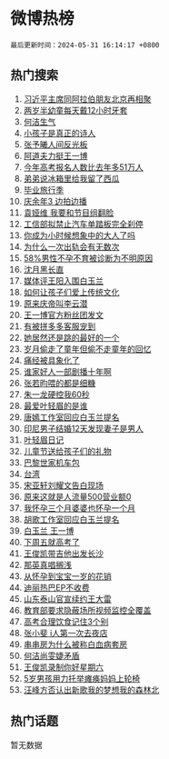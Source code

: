 # 微博热榜

`最后更新时间：2024-05-31 16:14:17 +0800`

## 热门搜索

1. [习近平主席同阿拉伯朋友北京再相聚](https://m.weibo.cn/search?containerid=100103type%3D1%26t%3D10%26q%3D%23%E4%B9%A0%E8%BF%91%E5%B9%B3%E4%B8%BB%E5%B8%AD%E5%90%8C%E9%98%BF%E6%8B%89%E4%BC%AF%E6%9C%8B%E5%8F%8B%E5%8C%97%E4%BA%AC%E5%86%8D%E7%9B%B8%E8%81%9A%23&stream_entry_id=51&isnewpage=1&extparam=seat%3D1%26dgr%3D0%26filter_type%3Drealtimehot%26stream_entry_id%3D51%26c_type%3D51%26pos%3D0%26q%3D%2523%25E4%25B9%25A0%25E8%25BF%2591%25E5%25B9%25B3%25E4%25B8%25BB%25E5%25B8%25AD%25E5%2590%258C%25E9%2598%25BF%25E6%258B%2589%25E4%25BC%25AF%25E6%259C%258B%25E5%258F%258B%25E5%258C%2597%25E4%25BA%25AC%25E5%2586%258D%25E7%259B%25B8%25E8%2581%259A%2523%26cate%3D10103%26display_time%3D1717143255%26pre_seqid%3D171714325586202735213)
1. [两岁半幼童每天戴12小时牙套](https://m.weibo.cn/search?containerid=100103type%3D1%26t%3D10%26q%3D%23%E4%B8%A4%E5%B2%81%E5%8D%8A%E5%B9%BC%E7%AB%A5%E6%AF%8F%E5%A4%A9%E6%88%B412%E5%B0%8F%E6%97%B6%E7%89%99%E5%A5%97%23&stream_entry_id=31&isnewpage=1&extparam=seat%3D1%26filter_type%3Drealtimehot%26c_type%3D31%26lcate%3D5001%26cate%3D5001%26band_rank%3D1%26q%3D%2523%25E4%25B8%25A4%25E5%25B2%2581%25E5%258D%258A%25E5%25B9%25BC%25E7%25AB%25A5%25E6%25AF%258F%25E5%25A4%25A9%25E6%2588%25B412%25E5%25B0%258F%25E6%2597%25B6%25E7%2589%2599%25E5%25A5%2597%2523%26stream_entry_id%3D31%26pos%3D0%26realpos%3D1%26dgr%3D0%26flag%3D2%26display_time%3D1717143255%26pre_seqid%3D171714325586202735213)
1. [何洁生气](https://m.weibo.cn/search?containerid=100103type%3D1%26t%3D10%26q%3D%E4%BD%95%E6%B4%81%E7%94%9F%E6%B0%94&stream_entry_id=31&isnewpage=1&extparam=seat%3D1%26filter_type%3Drealtimehot%26c_type%3D31%26lcate%3D5001%26cate%3D5001%26band_rank%3D2%26q%3D%25E4%25BD%2595%25E6%25B4%2581%25E7%2594%259F%25E6%25B0%2594%26stream_entry_id%3D31%26pos%3D1%26realpos%3D2%26dgr%3D0%26flag%3D2%26display_time%3D1717143255%26pre_seqid%3D171714325586202735213)
1. [小孩子是真正的诗人](https://m.weibo.cn/search?containerid=100103type%3D1%26t%3D10%26q%3D%23%E5%B0%8F%E5%AD%A9%E5%AD%90%E6%98%AF%E7%9C%9F%E6%AD%A3%E7%9A%84%E8%AF%97%E4%BA%BA%23&stream_entry_id=31&isnewpage=1&extparam=seat%3D1%26filter_type%3Drealtimehot%26c_type%3D31%26lcate%3D5001%26cate%3D5001%26band_rank%3D3%26q%3D%2523%25E5%25B0%258F%25E5%25AD%25A9%25E5%25AD%2590%25E6%2598%25AF%25E7%259C%259F%25E6%25AD%25A3%25E7%259A%2584%25E8%25AF%2597%25E4%25BA%25BA%2523%26stream_entry_id%3D31%26pos%3D2%26realpos%3D3%26dgr%3D0%26flag%3D1%26display_time%3D1717143255%26pre_seqid%3D171714325586202735213)
1. [张予曦人间反光板](https://m.weibo.cn/search?containerid=100103type%3D1%26t%3D10%26q%3D%23%E5%BC%A0%E4%BA%88%E6%9B%A6%E4%BA%BA%E9%97%B4%E5%8F%8D%E5%85%89%E6%9D%BF%23&stream_entry_id=31&isnewpage=1&extparam=seat%3D1%26is_ad_pos%3D1%26c_type%3D31%26lcate%3D5001%26cate%3D5001%26band_rank%3D4%26dgr%3D0%26q%3D%2523%25E5%25BC%25A0%25E4%25BA%2588%25E6%259B%25A6%25E4%25BA%25BA%25E9%2597%25B4%25E5%258F%258D%25E5%2585%2589%25E6%259D%25BF%2523%26stream_entry_id%3D31%26pos%3D3%26adid%3D240051%26filter_type%3Drealtimehot%26topic_ad%3D1%26display_time%3D1717143255%26pre_seqid%3D171714325586202735213)
1. [阿道夫力挺王一博](https://m.weibo.cn/search?containerid=100103type%3D1%26t%3D10%26q%3D%23%E9%98%BF%E9%81%93%E5%A4%AB%E5%8A%9B%E6%8C%BA%E7%8E%8B%E4%B8%80%E5%8D%9A%23&stream_entry_id=31&isnewpage=1&extparam=seat%3D1%26filter_type%3Drealtimehot%26c_type%3D31%26lcate%3D5001%26cate%3D5001%26band_rank%3D4%26q%3D%2523%25E9%2598%25BF%25E9%2581%2593%25E5%25A4%25AB%25E5%258A%259B%25E6%258C%25BA%25E7%258E%258B%25E4%25B8%2580%25E5%258D%259A%2523%26stream_entry_id%3D31%26pos%3D4%26realpos%3D4%26dgr%3D0%26flag%3D2%26display_time%3D1717143255%26pre_seqid%3D171714325586202735213)
1. [今年高考报名人数比去年多51万人](https://m.weibo.cn/search?containerid=100103type%3D1%26t%3D10%26q%3D%23%E4%BB%8A%E5%B9%B4%E9%AB%98%E8%80%83%E6%8A%A5%E5%90%8D%E4%BA%BA%E6%95%B0%E6%AF%94%E5%8E%BB%E5%B9%B4%E5%A4%9A51%E4%B8%87%E4%BA%BA%23&stream_entry_id=31&isnewpage=1&extparam=seat%3D1%26filter_type%3Drealtimehot%26c_type%3D31%26lcate%3D5001%26cate%3D5001%26band_rank%3D5%26q%3D%2523%25E4%25BB%258A%25E5%25B9%25B4%25E9%25AB%2598%25E8%2580%2583%25E6%258A%25A5%25E5%2590%258D%25E4%25BA%25BA%25E6%2595%25B0%25E6%25AF%2594%25E5%258E%25BB%25E5%25B9%25B4%25E5%25A4%259A51%25E4%25B8%2587%25E4%25BA%25BA%2523%26stream_entry_id%3D31%26pos%3D5%26realpos%3D5%26dgr%3D0%26flag%3D0%26display_time%3D1717143255%26pre_seqid%3D171714325586202735213)
1. [弟弟说冰箱里给我留了西瓜](https://m.weibo.cn/search?containerid=100103type%3D1%26t%3D10%26q%3D%E5%BC%9F%E5%BC%9F%E8%AF%B4%E5%86%B0%E7%AE%B1%E9%87%8C%E7%BB%99%E6%88%91%E7%95%99%E4%BA%86%E8%A5%BF%E7%93%9C&stream_entry_id=31&isnewpage=1&extparam=seat%3D1%26filter_type%3Drealtimehot%26c_type%3D31%26lcate%3D5001%26cate%3D5001%26band_rank%3D6%26q%3D%25E5%25BC%259F%25E5%25BC%259F%25E8%25AF%25B4%25E5%2586%25B0%25E7%25AE%25B1%25E9%2587%258C%25E7%25BB%2599%25E6%2588%2591%25E7%2595%2599%25E4%25BA%2586%25E8%25A5%25BF%25E7%2593%259C%26stream_entry_id%3D31%26pos%3D6%26realpos%3D6%26dgr%3D0%26flag%3D2%26display_time%3D1717143255%26pre_seqid%3D171714325586202735213)
1. [毕业旅行季](https://m.weibo.cn/search?containerid=100103type%3D1%26t%3D10%26q%3D%23%E6%AF%95%E4%B8%9A%E6%97%85%E8%A1%8C%E5%AD%A3%23&stream_entry_id=31&isnewpage=1&extparam=seat%3D1%26is_ad_pos%3D1%26c_type%3D31%26lcate%3D5001%26cate%3D5001%26dgr%3D0%26q%3D%2523%25E6%25AF%2595%25E4%25B8%259A%25E6%2597%2585%25E8%25A1%258C%25E5%25AD%25A3%2523%26stream_entry_id%3D31%26pos%3D7%26adid%3D240082%26filter_type%3Drealtimehot%26band_rank%3D7%26display_time%3D1717143255%26pre_seqid%3D171714325586202735213)
1. [庆余年3 边拍边播](https://m.weibo.cn/search?containerid=100103type%3D1%26t%3D10%26q%3D%E5%BA%86%E4%BD%99%E5%B9%B43+%E8%BE%B9%E6%8B%8D%E8%BE%B9%E6%92%AD&stream_entry_id=31&isnewpage=1&extparam=seat%3D1%26filter_type%3Drealtimehot%26c_type%3D31%26lcate%3D5001%26cate%3D5001%26band_rank%3D7%26q%3D%25E5%25BA%2586%25E4%25BD%2599%25E5%25B9%25B43%2520%25E8%25BE%25B9%25E6%258B%258D%25E8%25BE%25B9%25E6%2592%25AD%26stream_entry_id%3D31%26pos%3D8%26realpos%3D7%26dgr%3D0%26flag%3D2%26display_time%3D1717143255%26pre_seqid%3D171714325586202735213)
1. [袁娅维 我要和节目组翻脸](https://m.weibo.cn/search?containerid=100103type%3D1%26t%3D10%26q%3D%E8%A2%81%E5%A8%85%E7%BB%B4+%E6%88%91%E8%A6%81%E5%92%8C%E8%8A%82%E7%9B%AE%E7%BB%84%E7%BF%BB%E8%84%B8&stream_entry_id=31&isnewpage=1&extparam=seat%3D1%26filter_type%3Drealtimehot%26c_type%3D31%26lcate%3D5001%26cate%3D5001%26band_rank%3D8%26q%3D%25E8%25A2%2581%25E5%25A8%2585%25E7%25BB%25B4%2520%25E6%2588%2591%25E8%25A6%2581%25E5%2592%258C%25E8%258A%2582%25E7%259B%25AE%25E7%25BB%2584%25E7%25BF%25BB%25E8%2584%25B8%26stream_entry_id%3D31%26pos%3D9%26realpos%3D8%26dgr%3D0%26flag%3D1%26display_time%3D1717143255%26pre_seqid%3D171714325586202735213)
1. [工信部拟禁止汽车单踏板完全刹停](https://m.weibo.cn/search?containerid=100103type%3D1%26t%3D10%26q%3D%23%E5%B7%A5%E4%BF%A1%E9%83%A8%E6%8B%9F%E7%A6%81%E6%AD%A2%E6%B1%BD%E8%BD%A6%E5%8D%95%E8%B8%8F%E6%9D%BF%E5%AE%8C%E5%85%A8%E5%88%B9%E5%81%9C%23&stream_entry_id=31&isnewpage=1&extparam=seat%3D1%26filter_type%3Drealtimehot%26c_type%3D31%26lcate%3D5001%26cate%3D5001%26band_rank%3D9%26q%3D%2523%25E5%25B7%25A5%25E4%25BF%25A1%25E9%2583%25A8%25E6%258B%259F%25E7%25A6%2581%25E6%25AD%25A2%25E6%25B1%25BD%25E8%25BD%25A6%25E5%258D%2595%25E8%25B8%258F%25E6%259D%25BF%25E5%25AE%258C%25E5%2585%25A8%25E5%2588%25B9%25E5%2581%259C%2523%26stream_entry_id%3D31%26pos%3D10%26realpos%3D9%26dgr%3D0%26flag%3D0%26display_time%3D1717143255%26pre_seqid%3D171714325586202735213)
1. [你成为小时候想象中的大人了吗](https://m.weibo.cn/search?containerid=100103type%3D1%26t%3D10%26q%3D%23%E4%BD%A0%E6%88%90%E4%B8%BA%E5%B0%8F%E6%97%B6%E5%80%99%E6%83%B3%E8%B1%A1%E4%B8%AD%E7%9A%84%E5%A4%A7%E4%BA%BA%E4%BA%86%E5%90%97%23&stream_entry_id=31&isnewpage=1&extparam=seat%3D1%26filter_type%3Drealtimehot%26c_type%3D31%26lcate%3D5001%26cate%3D5001%26band_rank%3D10%26q%3D%2523%25E4%25BD%25A0%25E6%2588%2590%25E4%25B8%25BA%25E5%25B0%258F%25E6%2597%25B6%25E5%2580%2599%25E6%2583%25B3%25E8%25B1%25A1%25E4%25B8%25AD%25E7%259A%2584%25E5%25A4%25A7%25E4%25BA%25BA%25E4%25BA%2586%25E5%2590%2597%2523%26stream_entry_id%3D31%26pos%3D11%26realpos%3D10%26dgr%3D0%26flag%3D32768%26display_time%3D1717143255%26pre_seqid%3D171714325586202735213)
1. [为什么一次出轨会有无数次](https://m.weibo.cn/search?containerid=100103type%3D1%26t%3D10%26q%3D%E4%B8%BA%E4%BB%80%E4%B9%88%E4%B8%80%E6%AC%A1%E5%87%BA%E8%BD%A8%E4%BC%9A%E6%9C%89%E6%97%A0%E6%95%B0%E6%AC%A1&stream_entry_id=31&isnewpage=1&extparam=seat%3D1%26filter_type%3Drealtimehot%26c_type%3D31%26lcate%3D5001%26cate%3D5001%26band_rank%3D11%26q%3D%25E4%25B8%25BA%25E4%25BB%2580%25E4%25B9%2588%25E4%25B8%2580%25E6%25AC%25A1%25E5%2587%25BA%25E8%25BD%25A8%25E4%25BC%259A%25E6%259C%2589%25E6%2597%25A0%25E6%2595%25B0%25E6%25AC%25A1%26stream_entry_id%3D31%26pos%3D12%26realpos%3D11%26dgr%3D0%26flag%3D2%26display_time%3D1717143255%26pre_seqid%3D171714325586202735213)
1. [58%男性不孕不育被诊断为不明原因](https://m.weibo.cn/search?containerid=100103type%3D1%26t%3D10%26q%3D%2358%25%E7%94%B7%E6%80%A7%E4%B8%8D%E5%AD%95%E4%B8%8D%E8%82%B2%E8%A2%AB%E8%AF%8A%E6%96%AD%E4%B8%BA%E4%B8%8D%E6%98%8E%E5%8E%9F%E5%9B%A0%23&stream_entry_id=31&isnewpage=1&extparam=seat%3D1%26filter_type%3Drealtimehot%26c_type%3D31%26lcate%3D5001%26cate%3D5001%26band_rank%3D12%26q%3D%252358%2525%25E7%2594%25B7%25E6%2580%25A7%25E4%25B8%258D%25E5%25AD%2595%25E4%25B8%258D%25E8%2582%25B2%25E8%25A2%25AB%25E8%25AF%258A%25E6%2596%25AD%25E4%25B8%25BA%25E4%25B8%258D%25E6%2598%258E%25E5%258E%259F%25E5%259B%25A0%2523%26stream_entry_id%3D31%26pos%3D13%26realpos%3D12%26dgr%3D0%26flag%3D2%26display_time%3D1717143255%26pre_seqid%3D171714325586202735213)
1. [沈月黑长直](https://m.weibo.cn/search?containerid=100103type%3D1%26t%3D10%26q%3D%23%E6%B2%88%E6%9C%88%E9%BB%91%E9%95%BF%E7%9B%B4%23&stream_entry_id=31&isnewpage=1&extparam=seat%3D1%26filter_type%3Drealtimehot%26c_type%3D31%26lcate%3D5001%26cate%3D5001%26band_rank%3D13%26q%3D%2523%25E6%25B2%2588%25E6%259C%2588%25E9%25BB%2591%25E9%2595%25BF%25E7%259B%25B4%2523%26stream_entry_id%3D31%26pos%3D14%26realpos%3D13%26dgr%3D0%26flag%3D1%26display_time%3D1717143255%26pre_seqid%3D171714325586202735213)
1. [媒体评王阳入围白玉兰](https://m.weibo.cn/search?containerid=100103type%3D1%26t%3D10%26q%3D%23%E5%AA%92%E4%BD%93%E8%AF%84%E7%8E%8B%E9%98%B3%E5%85%A5%E5%9B%B4%E7%99%BD%E7%8E%89%E5%85%B0%23&stream_entry_id=31&isnewpage=1&extparam=seat%3D1%26filter_type%3Drealtimehot%26c_type%3D31%26lcate%3D5001%26cate%3D5001%26band_rank%3D14%26q%3D%2523%25E5%25AA%2592%25E4%25BD%2593%25E8%25AF%2584%25E7%258E%258B%25E9%2598%25B3%25E5%2585%25A5%25E5%259B%25B4%25E7%2599%25BD%25E7%258E%2589%25E5%2585%25B0%2523%26stream_entry_id%3D31%26pos%3D15%26realpos%3D14%26dgr%3D0%26flag%3D0%26display_time%3D1717143255%26pre_seqid%3D171714325586202735213)
1. [如何让孩子们爱上传统文化](https://m.weibo.cn/search?containerid=100103type%3D1%26t%3D10%26q%3D%23%E5%A6%82%E4%BD%95%E8%AE%A9%E5%AD%A9%E5%AD%90%E4%BB%AC%E7%88%B1%E4%B8%8A%E4%BC%A0%E7%BB%9F%E6%96%87%E5%8C%96%23&stream_entry_id=31&isnewpage=1&extparam=seat%3D1%26filter_type%3Drealtimehot%26c_type%3D31%26lcate%3D5001%26cate%3D5001%26band_rank%3D15%26realpos%3D15%26q%3D%2523%25E5%25A6%2582%25E4%25BD%2595%25E8%25AE%25A9%25E5%25AD%25A9%25E5%25AD%2590%25E4%25BB%25AC%25E7%2588%25B1%25E4%25B8%258A%25E4%25BC%25A0%25E7%25BB%259F%25E6%2596%2587%25E5%258C%2596%2523%26stream_entry_id%3D31%26pos%3D16%26adid%3D240222%26dgr%3D0%26flag%3D0%26display_time%3D1717143255%26pre_seqid%3D171714325586202735213)
1. [原来庆帝叫李云潜](https://m.weibo.cn/search?containerid=100103type%3D1%26t%3D10%26q%3D%23%E5%8E%9F%E6%9D%A5%E5%BA%86%E5%B8%9D%E5%8F%AB%E6%9D%8E%E4%BA%91%E6%BD%9C%23&stream_entry_id=31&isnewpage=1&extparam=seat%3D1%26filter_type%3Drealtimehot%26c_type%3D31%26lcate%3D5001%26cate%3D5001%26band_rank%3D16%26q%3D%2523%25E5%258E%259F%25E6%259D%25A5%25E5%25BA%2586%25E5%25B8%259D%25E5%258F%25AB%25E6%259D%258E%25E4%25BA%2591%25E6%25BD%259C%2523%26stream_entry_id%3D31%26pos%3D17%26realpos%3D16%26dgr%3D0%26flag%3D0%26display_time%3D1717143255%26pre_seqid%3D171714325586202735213)
1. [王一博官方粉丝团发文](https://m.weibo.cn/search?containerid=100103type%3D1%26t%3D10%26q%3D%23%E7%8E%8B%E4%B8%80%E5%8D%9A%E5%AE%98%E6%96%B9%E7%B2%89%E4%B8%9D%E5%9B%A2%E5%8F%91%E6%96%87%23&stream_entry_id=31&isnewpage=1&extparam=seat%3D1%26filter_type%3Drealtimehot%26c_type%3D31%26lcate%3D5001%26cate%3D5001%26band_rank%3D17%26q%3D%2523%25E7%258E%258B%25E4%25B8%2580%25E5%258D%259A%25E5%25AE%2598%25E6%2596%25B9%25E7%25B2%2589%25E4%25B8%259D%25E5%259B%25A2%25E5%258F%2591%25E6%2596%2587%2523%26stream_entry_id%3D31%26pos%3D18%26realpos%3D17%26dgr%3D0%26flag%3D0%26display_time%3D1717143255%26pre_seqid%3D171714325586202735213)
1. [有被拼多多客服宠到](https://m.weibo.cn/search?containerid=100103type%3D1%26t%3D10%26q%3D%23%E6%9C%89%E8%A2%AB%E6%8B%BC%E5%A4%9A%E5%A4%9A%E5%AE%A2%E6%9C%8D%E5%AE%A0%E5%88%B0%23&stream_entry_id=31&isnewpage=1&extparam=seat%3D1%26filter_type%3Drealtimehot%26c_type%3D31%26lcate%3D5001%26cate%3D5001%26band_rank%3D18%26realpos%3D18%26q%3D%2523%25E6%259C%2589%25E8%25A2%25AB%25E6%258B%25BC%25E5%25A4%259A%25E5%25A4%259A%25E5%25AE%25A2%25E6%259C%258D%25E5%25AE%25A0%25E5%2588%25B0%2523%26stream_entry_id%3D31%26pos%3D19%26adid%3D240125%26dgr%3D0%26flag%3D0%26display_time%3D1717143255%26pre_seqid%3D171714325586202735213)
1. [她居然还是跳的最好的一个](https://m.weibo.cn/search?containerid=100103type%3D1%26t%3D10%26q%3D%23%E5%A5%B9%E5%B1%85%E7%84%B6%E8%BF%98%E6%98%AF%E8%B7%B3%E7%9A%84%E6%9C%80%E5%A5%BD%E7%9A%84%E4%B8%80%E4%B8%AA%23&stream_entry_id=31&isnewpage=1&extparam=seat%3D1%26filter_type%3Drealtimehot%26c_type%3D31%26lcate%3D5001%26cate%3D5001%26band_rank%3D19%26q%3D%2523%25E5%25A5%25B9%25E5%25B1%2585%25E7%2584%25B6%25E8%25BF%2598%25E6%2598%25AF%25E8%25B7%25B3%25E7%259A%2584%25E6%259C%2580%25E5%25A5%25BD%25E7%259A%2584%25E4%25B8%2580%25E4%25B8%25AA%2523%26stream_entry_id%3D31%26pos%3D20%26realpos%3D19%26dgr%3D0%26flag%3D0%26display_time%3D1717143255%26pre_seqid%3D171714325586202735213)
1. [岁月偷走了童年但偷不走童年的回忆](https://m.weibo.cn/search?containerid=100103type%3D1%26t%3D10%26q%3D%23%E5%B2%81%E6%9C%88%E5%81%B7%E8%B5%B0%E4%BA%86%E7%AB%A5%E5%B9%B4%E4%BD%86%E5%81%B7%E4%B8%8D%E8%B5%B0%E7%AB%A5%E5%B9%B4%E7%9A%84%E5%9B%9E%E5%BF%86%23&stream_entry_id=31&isnewpage=1&extparam=seat%3D1%26filter_type%3Drealtimehot%26c_type%3D31%26lcate%3D5001%26cate%3D5001%26band_rank%3D20%26q%3D%2523%25E5%25B2%2581%25E6%259C%2588%25E5%2581%25B7%25E8%25B5%25B0%25E4%25BA%2586%25E7%25AB%25A5%25E5%25B9%25B4%25E4%25BD%2586%25E5%2581%25B7%25E4%25B8%258D%25E8%25B5%25B0%25E7%25AB%25A5%25E5%25B9%25B4%25E7%259A%2584%25E5%259B%259E%25E5%25BF%2586%2523%26stream_entry_id%3D31%26pos%3D21%26realpos%3D20%26dgr%3D0%26flag%3D0%26display_time%3D1717143255%26pre_seqid%3D171714325586202735213)
1. [痛经被具象化了](https://m.weibo.cn/search?containerid=100103type%3D1%26t%3D10%26q%3D%E7%97%9B%E7%BB%8F%E8%A2%AB%E5%85%B7%E8%B1%A1%E5%8C%96%E4%BA%86&stream_entry_id=31&isnewpage=1&extparam=seat%3D1%26filter_type%3Drealtimehot%26c_type%3D31%26lcate%3D5001%26cate%3D5001%26band_rank%3D21%26q%3D%25E7%2597%259B%25E7%25BB%258F%25E8%25A2%25AB%25E5%2585%25B7%25E8%25B1%25A1%25E5%258C%2596%25E4%25BA%2586%26stream_entry_id%3D31%26pos%3D22%26realpos%3D21%26dgr%3D0%26flag%3D0%26display_time%3D1717143255%26pre_seqid%3D171714325586202735213)
1. [谁家好人一部剧播十年啊](https://m.weibo.cn/search?containerid=100103type%3D1%26t%3D10%26q%3D%23%E8%B0%81%E5%AE%B6%E5%A5%BD%E4%BA%BA%E4%B8%80%E9%83%A8%E5%89%A7%E6%92%AD%E5%8D%81%E5%B9%B4%E5%95%8A%23&stream_entry_id=31&isnewpage=1&extparam=seat%3D1%26filter_type%3Drealtimehot%26c_type%3D31%26lcate%3D5001%26cate%3D5001%26band_rank%3D22%26q%3D%2523%25E8%25B0%2581%25E5%25AE%25B6%25E5%25A5%25BD%25E4%25BA%25BA%25E4%25B8%2580%25E9%2583%25A8%25E5%2589%25A7%25E6%2592%25AD%25E5%258D%2581%25E5%25B9%25B4%25E5%2595%258A%2523%26stream_entry_id%3D31%26pos%3D23%26realpos%3D22%26dgr%3D0%26flag%3D1%26display_time%3D1717143255%26pre_seqid%3D171714325586202735213)
1. [张若昀喂的都是细糠](https://m.weibo.cn/search?containerid=100103type%3D1%26t%3D10%26q%3D%23%E5%BC%A0%E8%8B%A5%E6%98%80%E5%96%82%E7%9A%84%E9%83%BD%E6%98%AF%E7%BB%86%E7%B3%A0%23&stream_entry_id=31&isnewpage=1&extparam=seat%3D1%26filter_type%3Drealtimehot%26c_type%3D31%26lcate%3D5001%26cate%3D5001%26band_rank%3D23%26q%3D%2523%25E5%25BC%25A0%25E8%258B%25A5%25E6%2598%2580%25E5%2596%2582%25E7%259A%2584%25E9%2583%25BD%25E6%2598%25AF%25E7%25BB%2586%25E7%25B3%25A0%2523%26stream_entry_id%3D31%26pos%3D24%26realpos%3D23%26dgr%3D0%26flag%3D1%26display_time%3D1717143255%26pre_seqid%3D171714325586202735213)
1. [朱一龙硬控我60秒](https://m.weibo.cn/search?containerid=100103type%3D1%26t%3D10%26q%3D%23%E6%9C%B1%E4%B8%80%E9%BE%99%E7%A1%AC%E6%8E%A7%E6%88%9160%E7%A7%92%23&stream_entry_id=31&isnewpage=1&extparam=seat%3D1%26filter_type%3Drealtimehot%26c_type%3D31%26lcate%3D5001%26cate%3D5001%26band_rank%3D24%26realpos%3D24%26q%3D%2523%25E6%259C%25B1%25E4%25B8%2580%25E9%25BE%2599%25E7%25A1%25AC%25E6%258E%25A7%25E6%2588%259160%25E7%25A7%2592%2523%26stream_entry_id%3D31%26pos%3D25%26adid%3D239988%26dgr%3D0%26flag%3D0%26display_time%3D1717143255%26pre_seqid%3D171714325586202735213)
1. [最爱叶轻眉的是谁](https://m.weibo.cn/search?containerid=100103type%3D1%26t%3D10%26q%3D%23%E6%9C%80%E7%88%B1%E5%8F%B6%E8%BD%BB%E7%9C%89%E7%9A%84%E6%98%AF%E8%B0%81%23&stream_entry_id=31&isnewpage=1&extparam=seat%3D1%26filter_type%3Drealtimehot%26c_type%3D31%26lcate%3D5001%26cate%3D5001%26band_rank%3D25%26q%3D%2523%25E6%259C%2580%25E7%2588%25B1%25E5%258F%25B6%25E8%25BD%25BB%25E7%259C%2589%25E7%259A%2584%25E6%2598%25AF%25E8%25B0%2581%2523%26stream_entry_id%3D31%26pos%3D26%26realpos%3D25%26dgr%3D0%26flag%3D1%26display_time%3D1717143255%26pre_seqid%3D171714325586202735213)
1. [唐嫣工作室回应白玉兰提名](https://m.weibo.cn/search?containerid=100103type%3D1%26t%3D10%26q%3D%23%E5%94%90%E5%AB%A3%E5%B7%A5%E4%BD%9C%E5%AE%A4%E5%9B%9E%E5%BA%94%E7%99%BD%E7%8E%89%E5%85%B0%E6%8F%90%E5%90%8D%23&stream_entry_id=31&isnewpage=1&extparam=seat%3D1%26filter_type%3Drealtimehot%26c_type%3D31%26lcate%3D5001%26cate%3D5001%26band_rank%3D26%26q%3D%2523%25E5%2594%2590%25E5%25AB%25A3%25E5%25B7%25A5%25E4%25BD%259C%25E5%25AE%25A4%25E5%259B%259E%25E5%25BA%2594%25E7%2599%25BD%25E7%258E%2589%25E5%2585%25B0%25E6%258F%2590%25E5%2590%258D%2523%26stream_entry_id%3D31%26pos%3D27%26realpos%3D26%26dgr%3D0%26flag%3D0%26display_time%3D1717143255%26pre_seqid%3D171714325586202735213)
1. [印尼男子结婚12天发现妻子是男人](https://m.weibo.cn/search?containerid=100103type%3D1%26t%3D10%26q%3D%23%E5%8D%B0%E5%B0%BC%E7%94%B7%E5%AD%90%E7%BB%93%E5%A9%9A12%E5%A4%A9%E5%8F%91%E7%8E%B0%E5%A6%BB%E5%AD%90%E6%98%AF%E7%94%B7%E4%BA%BA%23&stream_entry_id=31&isnewpage=1&extparam=seat%3D1%26filter_type%3Drealtimehot%26c_type%3D31%26lcate%3D5001%26cate%3D5001%26band_rank%3D27%26q%3D%2523%25E5%258D%25B0%25E5%25B0%25BC%25E7%2594%25B7%25E5%25AD%2590%25E7%25BB%2593%25E5%25A9%259A12%25E5%25A4%25A9%25E5%258F%2591%25E7%258E%25B0%25E5%25A6%25BB%25E5%25AD%2590%25E6%2598%25AF%25E7%2594%25B7%25E4%25BA%25BA%2523%26stream_entry_id%3D31%26pos%3D28%26realpos%3D27%26dgr%3D0%26flag%3D0%26display_time%3D1717143255%26pre_seqid%3D171714325586202735213)
1. [叶轻眉日记](https://m.weibo.cn/search?containerid=100103type%3D1%26t%3D10%26q%3D%E5%8F%B6%E8%BD%BB%E7%9C%89%E6%97%A5%E8%AE%B0&stream_entry_id=31&isnewpage=1&extparam=seat%3D1%26filter_type%3Drealtimehot%26c_type%3D31%26lcate%3D5001%26cate%3D5001%26band_rank%3D28%26q%3D%25E5%258F%25B6%25E8%25BD%25BB%25E7%259C%2589%25E6%2597%25A5%25E8%25AE%25B0%26stream_entry_id%3D31%26pos%3D29%26realpos%3D28%26dgr%3D0%26flag%3D1%26display_time%3D1717143255%26pre_seqid%3D171714325586202735213)
1. [儿童节送给孩子们的礼物](https://m.weibo.cn/search?containerid=100103type%3D1%26t%3D10%26q%3D%23%E5%84%BF%E7%AB%A5%E8%8A%82%E9%80%81%E7%BB%99%E5%AD%A9%E5%AD%90%E4%BB%AC%E7%9A%84%E7%A4%BC%E7%89%A9%23&stream_entry_id=31&isnewpage=1&extparam=seat%3D1%26filter_type%3Drealtimehot%26c_type%3D31%26lcate%3D5001%26cate%3D5001%26band_rank%3D29%26realpos%3D29%26q%3D%2523%25E5%2584%25BF%25E7%25AB%25A5%25E8%258A%2582%25E9%2580%2581%25E7%25BB%2599%25E5%25AD%25A9%25E5%25AD%2590%25E4%25BB%25AC%25E7%259A%2584%25E7%25A4%25BC%25E7%2589%25A9%2523%26stream_entry_id%3D31%26pos%3D30%26adid%3D240197%26dgr%3D0%26flag%3D0%26display_time%3D1717143255%26pre_seqid%3D171714325586202735213)
1. [巴黎世家机车包](https://m.weibo.cn/search?containerid=100103type%3D1%26t%3D10%26q%3D%23%E5%B7%B4%E9%BB%8E%E4%B8%96%E5%AE%B6%E6%9C%BA%E8%BD%A6%E5%8C%85%23&stream_entry_id=31&isnewpage=1&extparam=seat%3D1%26filter_type%3Drealtimehot%26c_type%3D31%26lcate%3D5001%26cate%3D5001%26band_rank%3D30%26realpos%3D30%26q%3D%2523%25E5%25B7%25B4%25E9%25BB%258E%25E4%25B8%2596%25E5%25AE%25B6%25E6%259C%25BA%25E8%25BD%25A6%25E5%258C%2585%2523%26stream_entry_id%3D31%26pos%3D31%26adid%3D236541%26dgr%3D0%26flag%3D0%26display_time%3D1717143255%26pre_seqid%3D171714325586202735213)
1. [台湾](https://m.weibo.cn/search?containerid=100103type%3D1%26t%3D10%26q%3D%E5%8F%B0%E6%B9%BE&stream_entry_id=31&isnewpage=1&extparam=seat%3D1%26filter_type%3Drealtimehot%26c_type%3D31%26lcate%3D5001%26cate%3D5001%26band_rank%3D31%26q%3D%25E5%258F%25B0%25E6%25B9%25BE%26stream_entry_id%3D31%26pos%3D32%26realpos%3D31%26dgr%3D0%26flag%3D0%26display_time%3D1717143255%26pre_seqid%3D171714325586202735213)
1. [宋亚轩刘耀文告白现场](https://m.weibo.cn/search?containerid=100103type%3D1%26t%3D10%26q%3D%23%E5%AE%8B%E4%BA%9A%E8%BD%A9%E5%88%98%E8%80%80%E6%96%87%E5%91%8A%E7%99%BD%E7%8E%B0%E5%9C%BA%23&stream_entry_id=31&isnewpage=1&extparam=seat%3D1%26filter_type%3Drealtimehot%26c_type%3D31%26lcate%3D5001%26cate%3D5001%26band_rank%3D32%26q%3D%2523%25E5%25AE%258B%25E4%25BA%259A%25E8%25BD%25A9%25E5%2588%2598%25E8%2580%2580%25E6%2596%2587%25E5%2591%258A%25E7%2599%25BD%25E7%258E%25B0%25E5%259C%25BA%2523%26stream_entry_id%3D31%26pos%3D33%26realpos%3D32%26dgr%3D0%26flag%3D1%26display_time%3D1717143255%26pre_seqid%3D171714325586202735213)
1. [原来这就是人流量500营业额0](https://m.weibo.cn/search?containerid=100103type%3D1%26t%3D10%26q%3D%23%E5%8E%9F%E6%9D%A5%E8%BF%99%E5%B0%B1%E6%98%AF%E4%BA%BA%E6%B5%81%E9%87%8F500%E8%90%A5%E4%B8%9A%E9%A2%9D0%23&stream_entry_id=31&isnewpage=1&extparam=seat%3D1%26filter_type%3Drealtimehot%26c_type%3D31%26lcate%3D5001%26cate%3D5001%26band_rank%3D33%26q%3D%2523%25E5%258E%259F%25E6%259D%25A5%25E8%25BF%2599%25E5%25B0%25B1%25E6%2598%25AF%25E4%25BA%25BA%25E6%25B5%2581%25E9%2587%258F500%25E8%2590%25A5%25E4%25B8%259A%25E9%25A2%259D0%2523%26stream_entry_id%3D31%26pos%3D34%26realpos%3D33%26dgr%3D0%26flag%3D32768%26display_time%3D1717143255%26pre_seqid%3D171714325586202735213)
1. [我怀孕三个月婆婆也怀孕一个月](https://m.weibo.cn/search?containerid=100103type%3D1%26t%3D10%26q%3D%23%E6%88%91%E6%80%80%E5%AD%95%E4%B8%89%E4%B8%AA%E6%9C%88%E5%A9%86%E5%A9%86%E4%B9%9F%E6%80%80%E5%AD%95%E4%B8%80%E4%B8%AA%E6%9C%88%23&stream_entry_id=31&isnewpage=1&extparam=seat%3D1%26filter_type%3Drealtimehot%26c_type%3D31%26lcate%3D5001%26cate%3D5001%26band_rank%3D34%26q%3D%2523%25E6%2588%2591%25E6%2580%2580%25E5%25AD%2595%25E4%25B8%2589%25E4%25B8%25AA%25E6%259C%2588%25E5%25A9%2586%25E5%25A9%2586%25E4%25B9%259F%25E6%2580%2580%25E5%25AD%2595%25E4%25B8%2580%25E4%25B8%25AA%25E6%259C%2588%2523%26stream_entry_id%3D31%26pos%3D35%26realpos%3D34%26dgr%3D0%26flag%3D0%26display_time%3D1717143255%26pre_seqid%3D171714325586202735213)
1. [胡歌工作室回应白玉兰提名](https://m.weibo.cn/search?containerid=100103type%3D1%26t%3D10%26q%3D%23%E8%83%A1%E6%AD%8C%E5%B7%A5%E4%BD%9C%E5%AE%A4%E5%9B%9E%E5%BA%94%E7%99%BD%E7%8E%89%E5%85%B0%E6%8F%90%E5%90%8D%23&stream_entry_id=31&isnewpage=1&extparam=seat%3D1%26filter_type%3Drealtimehot%26c_type%3D31%26lcate%3D5001%26cate%3D5001%26band_rank%3D35%26q%3D%2523%25E8%2583%25A1%25E6%25AD%258C%25E5%25B7%25A5%25E4%25BD%259C%25E5%25AE%25A4%25E5%259B%259E%25E5%25BA%2594%25E7%2599%25BD%25E7%258E%2589%25E5%2585%25B0%25E6%258F%2590%25E5%2590%258D%2523%26stream_entry_id%3D31%26pos%3D36%26realpos%3D35%26dgr%3D0%26flag%3D1%26display_time%3D1717143255%26pre_seqid%3D171714325586202735213)
1. [白玉兰 王一博](https://m.weibo.cn/search?containerid=100103type%3D1%26t%3D10%26q%3D%E7%99%BD%E7%8E%89%E5%85%B0+%E7%8E%8B%E4%B8%80%E5%8D%9A&stream_entry_id=31&isnewpage=1&extparam=seat%3D1%26filter_type%3Drealtimehot%26c_type%3D31%26lcate%3D5001%26cate%3D5001%26band_rank%3D36%26q%3D%25E7%2599%25BD%25E7%258E%2589%25E5%2585%25B0%2520%25E7%258E%258B%25E4%25B8%2580%25E5%258D%259A%26stream_entry_id%3D31%26pos%3D37%26realpos%3D36%26dgr%3D0%26flag%3D0%26display_time%3D1717143255%26pre_seqid%3D171714325586202735213)
1. [下周五就高考了](https://m.weibo.cn/search?containerid=100103type%3D1%26t%3D10%26q%3D%23%E4%B8%8B%E5%91%A8%E4%BA%94%E5%B0%B1%E9%AB%98%E8%80%83%E4%BA%86%23&stream_entry_id=31&isnewpage=1&extparam=seat%3D1%26filter_type%3Drealtimehot%26c_type%3D31%26lcate%3D5001%26cate%3D5001%26band_rank%3D37%26q%3D%2523%25E4%25B8%258B%25E5%2591%25A8%25E4%25BA%2594%25E5%25B0%25B1%25E9%25AB%2598%25E8%2580%2583%25E4%25BA%2586%2523%26stream_entry_id%3D31%26pos%3D38%26realpos%3D37%26dgr%3D0%26flag%3D0%26display_time%3D1717143255%26pre_seqid%3D171714325586202735213)
1. [王俊凯带吉他出发长沙](https://m.weibo.cn/search?containerid=100103type%3D1%26t%3D10%26q%3D%23%E7%8E%8B%E4%BF%8A%E5%87%AF%E5%B8%A6%E5%90%89%E4%BB%96%E5%87%BA%E5%8F%91%E9%95%BF%E6%B2%99%23&stream_entry_id=31&isnewpage=1&extparam=seat%3D1%26filter_type%3Drealtimehot%26c_type%3D31%26lcate%3D5001%26cate%3D5001%26band_rank%3D38%26q%3D%2523%25E7%258E%258B%25E4%25BF%258A%25E5%2587%25AF%25E5%25B8%25A6%25E5%2590%2589%25E4%25BB%2596%25E5%2587%25BA%25E5%258F%2591%25E9%2595%25BF%25E6%25B2%2599%2523%26stream_entry_id%3D31%26pos%3D39%26realpos%3D38%26dgr%3D0%26flag%3D1%26display_time%3D1717143255%26pre_seqid%3D171714325586202735213)
1. [那英真唱搁浅](https://m.weibo.cn/search?containerid=100103type%3D1%26t%3D10%26q%3D%23%E9%82%A3%E8%8B%B1%E7%9C%9F%E5%94%B1%E6%90%81%E6%B5%85%23&stream_entry_id=31&isnewpage=1&extparam=seat%3D1%26filter_type%3Drealtimehot%26c_type%3D31%26lcate%3D5001%26cate%3D5001%26band_rank%3D39%26q%3D%2523%25E9%2582%25A3%25E8%258B%25B1%25E7%259C%259F%25E5%2594%25B1%25E6%2590%2581%25E6%25B5%2585%2523%26stream_entry_id%3D31%26pos%3D40%26realpos%3D39%26dgr%3D0%26flag%3D0%26display_time%3D1717143255%26pre_seqid%3D171714325586202735213)
1. [从怀孕到宝宝一岁的花销](https://m.weibo.cn/search?containerid=100103type%3D1%26t%3D10%26q%3D%23%E4%BB%8E%E6%80%80%E5%AD%95%E5%88%B0%E5%AE%9D%E5%AE%9D%E4%B8%80%E5%B2%81%E7%9A%84%E8%8A%B1%E9%94%80%23&stream_entry_id=31&isnewpage=1&extparam=seat%3D1%26filter_type%3Drealtimehot%26c_type%3D31%26lcate%3D5001%26cate%3D5001%26band_rank%3D40%26q%3D%2523%25E4%25BB%258E%25E6%2580%2580%25E5%25AD%2595%25E5%2588%25B0%25E5%25AE%259D%25E5%25AE%259D%25E4%25B8%2580%25E5%25B2%2581%25E7%259A%2584%25E8%258A%25B1%25E9%2594%2580%2523%26stream_entry_id%3D31%26pos%3D41%26realpos%3D40%26dgr%3D0%26flag%3D0%26display_time%3D1717143255%26pre_seqid%3D171714325586202735213)
1. [迪丽热巴EP不收费](https://m.weibo.cn/search?containerid=100103type%3D1%26t%3D10%26q%3D%23%E8%BF%AA%E4%B8%BD%E7%83%AD%E5%B7%B4EP%E4%B8%8D%E6%94%B6%E8%B4%B9%23&stream_entry_id=31&isnewpage=1&extparam=seat%3D1%26filter_type%3Drealtimehot%26c_type%3D31%26lcate%3D5001%26cate%3D5001%26band_rank%3D41%26q%3D%2523%25E8%25BF%25AA%25E4%25B8%25BD%25E7%2583%25AD%25E5%25B7%25B4EP%25E4%25B8%258D%25E6%2594%25B6%25E8%25B4%25B9%2523%26stream_entry_id%3D31%26pos%3D42%26realpos%3D41%26dgr%3D0%26flag%3D1%26display_time%3D1717143255%26pre_seqid%3D171714325586202735213)
1. [山东泰山官宣续约王大雷](https://m.weibo.cn/search?containerid=100103type%3D1%26t%3D10%26q%3D%23%E5%B1%B1%E4%B8%9C%E6%B3%B0%E5%B1%B1%E5%AE%98%E5%AE%A3%E7%BB%AD%E7%BA%A6%E7%8E%8B%E5%A4%A7%E9%9B%B7%23&stream_entry_id=31&isnewpage=1&extparam=seat%3D1%26filter_type%3Drealtimehot%26c_type%3D31%26lcate%3D5001%26cate%3D5001%26band_rank%3D42%26q%3D%2523%25E5%25B1%25B1%25E4%25B8%259C%25E6%25B3%25B0%25E5%25B1%25B1%25E5%25AE%2598%25E5%25AE%25A3%25E7%25BB%25AD%25E7%25BA%25A6%25E7%258E%258B%25E5%25A4%25A7%25E9%259B%25B7%2523%26stream_entry_id%3D31%26pos%3D43%26realpos%3D42%26dgr%3D0%26flag%3D1%26display_time%3D1717143255%26pre_seqid%3D171714325586202735213)
1. [教育部要求隐蔽场所视频监控全覆盖](https://m.weibo.cn/search?containerid=100103type%3D1%26t%3D10%26q%3D%23%E6%95%99%E8%82%B2%E9%83%A8%E8%A6%81%E6%B1%82%E9%9A%90%E8%94%BD%E5%9C%BA%E6%89%80%E8%A7%86%E9%A2%91%E7%9B%91%E6%8E%A7%E5%85%A8%E8%A6%86%E7%9B%96%23&stream_entry_id=31&isnewpage=1&extparam=seat%3D1%26filter_type%3Drealtimehot%26c_type%3D31%26lcate%3D5001%26cate%3D5001%26band_rank%3D43%26q%3D%2523%25E6%2595%2599%25E8%2582%25B2%25E9%2583%25A8%25E8%25A6%2581%25E6%25B1%2582%25E9%259A%2590%25E8%2594%25BD%25E5%259C%25BA%25E6%2589%2580%25E8%25A7%2586%25E9%25A2%2591%25E7%259B%2591%25E6%258E%25A7%25E5%2585%25A8%25E8%25A6%2586%25E7%259B%2596%2523%26stream_entry_id%3D31%26pos%3D44%26realpos%3D43%26dgr%3D0%26flag%3D0%26display_time%3D1717143255%26pre_seqid%3D171714325586202735213)
1. [高考合理饮食记住3个别](https://m.weibo.cn/search?containerid=100103type%3D1%26t%3D10%26q%3D%23%E9%AB%98%E8%80%83%E5%90%88%E7%90%86%E9%A5%AE%E9%A3%9F%E8%AE%B0%E4%BD%8F3%E4%B8%AA%E5%88%AB%23&stream_entry_id=31&isnewpage=1&extparam=seat%3D1%26filter_type%3Drealtimehot%26c_type%3D31%26lcate%3D5001%26cate%3D5001%26band_rank%3D44%26q%3D%2523%25E9%25AB%2598%25E8%2580%2583%25E5%2590%2588%25E7%2590%2586%25E9%25A5%25AE%25E9%25A3%259F%25E8%25AE%25B0%25E4%25BD%258F3%25E4%25B8%25AA%25E5%2588%25AB%2523%26stream_entry_id%3D31%26pos%3D45%26realpos%3D44%26dgr%3D0%26flag%3D1%26display_time%3D1717143255%26pre_seqid%3D171714325586202735213)
1. [张小斐 i人第一次去夜店](https://m.weibo.cn/search?containerid=100103type%3D1%26t%3D10%26q%3D%E5%BC%A0%E5%B0%8F%E6%96%90+i%E4%BA%BA%E7%AC%AC%E4%B8%80%E6%AC%A1%E5%8E%BB%E5%A4%9C%E5%BA%97&stream_entry_id=31&isnewpage=1&extparam=seat%3D1%26filter_type%3Drealtimehot%26c_type%3D31%26lcate%3D5001%26cate%3D5001%26band_rank%3D45%26q%3D%25E5%25BC%25A0%25E5%25B0%258F%25E6%2596%2590%2520i%25E4%25BA%25BA%25E7%25AC%25AC%25E4%25B8%2580%25E6%25AC%25A1%25E5%258E%25BB%25E5%25A4%259C%25E5%25BA%2597%26stream_entry_id%3D31%26pos%3D46%26realpos%3D45%26dgr%3D0%26flag%3D0%26display_time%3D1717143255%26pre_seqid%3D171714325586202735213)
1. [串串房为什么被称白血病套房](https://m.weibo.cn/search?containerid=100103type%3D1%26t%3D10%26q%3D%23%E4%B8%B2%E4%B8%B2%E6%88%BF%E4%B8%BA%E4%BB%80%E4%B9%88%E8%A2%AB%E7%A7%B0%E7%99%BD%E8%A1%80%E7%97%85%E5%A5%97%E6%88%BF%23&stream_entry_id=31&isnewpage=1&extparam=seat%3D1%26filter_type%3Drealtimehot%26c_type%3D31%26lcate%3D5001%26cate%3D5001%26band_rank%3D46%26q%3D%2523%25E4%25B8%25B2%25E4%25B8%25B2%25E6%2588%25BF%25E4%25B8%25BA%25E4%25BB%2580%25E4%25B9%2588%25E8%25A2%25AB%25E7%25A7%25B0%25E7%2599%25BD%25E8%25A1%2580%25E7%2597%2585%25E5%25A5%2597%25E6%2588%25BF%2523%26stream_entry_id%3D31%26pos%3D47%26realpos%3D46%26dgr%3D0%26flag%3D0%26display_time%3D1717143255%26pre_seqid%3D171714325586202735213)
1. [何洁尚雯婕矛盾](https://m.weibo.cn/search?containerid=100103type%3D1%26t%3D10%26q%3D%23%E4%BD%95%E6%B4%81%E5%B0%9A%E9%9B%AF%E5%A9%95%E7%9F%9B%E7%9B%BE%23&stream_entry_id=31&isnewpage=1&extparam=seat%3D1%26filter_type%3Drealtimehot%26c_type%3D31%26lcate%3D5001%26cate%3D5001%26band_rank%3D47%26q%3D%2523%25E4%25BD%2595%25E6%25B4%2581%25E5%25B0%259A%25E9%259B%25AF%25E5%25A9%2595%25E7%259F%259B%25E7%259B%25BE%2523%26stream_entry_id%3D31%26pos%3D48%26realpos%3D47%26dgr%3D0%26flag%3D0%26display_time%3D1717143255%26pre_seqid%3D171714325586202735213)
1. [王俊凯录制你好星期六](https://m.weibo.cn/search?containerid=100103type%3D1%26t%3D10%26q%3D%23%E7%8E%8B%E4%BF%8A%E5%87%AF%E5%BD%95%E5%88%B6%E4%BD%A0%E5%A5%BD%E6%98%9F%E6%9C%9F%E5%85%AD%23&stream_entry_id=31&isnewpage=1&extparam=seat%3D1%26filter_type%3Drealtimehot%26c_type%3D31%26lcate%3D5001%26cate%3D5001%26band_rank%3D48%26q%3D%2523%25E7%258E%258B%25E4%25BF%258A%25E5%2587%25AF%25E5%25BD%2595%25E5%2588%25B6%25E4%25BD%25A0%25E5%25A5%25BD%25E6%2598%259F%25E6%259C%259F%25E5%2585%25AD%2523%26stream_entry_id%3D31%26pos%3D49%26realpos%3D48%26dgr%3D0%26flag%3D0%26display_time%3D1717143255%26pre_seqid%3D171714325586202735213)
1. [5岁男孩用力托举瘫痪妈妈上轮椅](https://m.weibo.cn/search?containerid=100103type%3D1%26t%3D10%26q%3D%235%E5%B2%81%E7%94%B7%E5%AD%A9%E7%94%A8%E5%8A%9B%E6%89%98%E4%B8%BE%E7%98%AB%E7%97%AA%E5%A6%88%E5%A6%88%E4%B8%8A%E8%BD%AE%E6%A4%85%23&stream_entry_id=31&isnewpage=1&extparam=seat%3D1%26filter_type%3Drealtimehot%26c_type%3D31%26lcate%3D5001%26cate%3D5001%26band_rank%3D49%26q%3D%25235%25E5%25B2%2581%25E7%2594%25B7%25E5%25AD%25A9%25E7%2594%25A8%25E5%258A%259B%25E6%2589%2598%25E4%25B8%25BE%25E7%2598%25AB%25E7%2597%25AA%25E5%25A6%2588%25E5%25A6%2588%25E4%25B8%258A%25E8%25BD%25AE%25E6%25A4%2585%2523%26stream_entry_id%3D31%26pos%3D50%26realpos%3D49%26dgr%3D0%26flag%3D32768%26display_time%3D1717143255%26pre_seqid%3D171714325586202735213)
1. [汪峰方否认出新歌我的梦想我的森林北](https://m.weibo.cn/search?containerid=100103type%3D1%26t%3D10%26q%3D%23%E6%B1%AA%E5%B3%B0%E6%96%B9%E5%90%A6%E8%AE%A4%E5%87%BA%E6%96%B0%E6%AD%8C%E6%88%91%E7%9A%84%E6%A2%A6%E6%83%B3%E6%88%91%E7%9A%84%E6%A3%AE%E6%9E%97%E5%8C%97%23&stream_entry_id=31&isnewpage=1&extparam=seat%3D1%26filter_type%3Drealtimehot%26c_type%3D31%26lcate%3D5001%26cate%3D5001%26band_rank%3D50%26q%3D%2523%25E6%25B1%25AA%25E5%25B3%25B0%25E6%2596%25B9%25E5%2590%25A6%25E8%25AE%25A4%25E5%2587%25BA%25E6%2596%25B0%25E6%25AD%258C%25E6%2588%2591%25E7%259A%2584%25E6%25A2%25A6%25E6%2583%25B3%25E6%2588%2591%25E7%259A%2584%25E6%25A3%25AE%25E6%259E%2597%25E5%258C%2597%2523%26stream_entry_id%3D31%26pos%3D51%26realpos%3D50%26dgr%3D0%26flag%3D0%26display_time%3D1717143255%26pre_seqid%3D171714325586202735213)

## 热门话题

暂无数据
